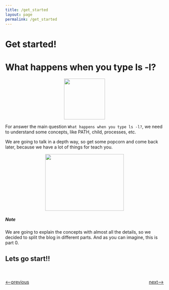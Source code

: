 ```yaml
---
title: /get_started
layout: page
permalink: /get_started
---
```


# Get started!

<h1> What happens when you type ls -l?</h1>
<p align="center">
 <img src= "https://www.pngkey.com/png/full/140-1409984_python-logo-bash-shell-logo-shell-script-logo.png" height="130">
 </p>

For answer the main question `What happens when you type ls -l?`, we need to understand some concepts, like PATH, child, processes, etc.

We are going to talk in a depth way, so get some popcorn and come back later, because we have a lot of things for teach you.


<p align="center">
 <img src= "https://images.unsplash.com/photo-1505686994434-e3cc5abf1330?ixlib=rb-1.2.1&ixid=eyJhcHBfaWQiOjEyMDd9&auto=format&fit=crop&w=500&q=60" height="180" width="250">
 </p>

##### Note
We are going to explain the concepts with almost all the details, so we decided to split the blog in different parts. And as you can imagine, this is part 0. 
## Lets go start!!

<h1></h1>
<div style="display: flex; justify-content: space-between">
<p><a href="http://simple-shell.me/"><--previous</a></p>
<p><a href="http://simple-shell.me/basic">next--></a></p>
</div>
